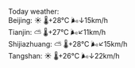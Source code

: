 Today weather:  
Beijing: ☀️   🌡️+28°C 🌬️↓15km/h  
Tianjin: ⛅️  🌡️+27°C 🌬️↙11km/h  
Shijiazhuang: ⛅️  🌡️+28°C 🌬️↙15km/h  
Tangshan: ☀️   🌡️+26°C 🌬️↓22km/h  
